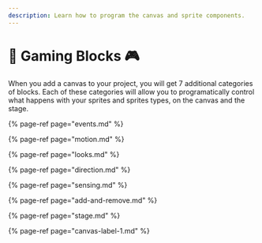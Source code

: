 ```yaml
---
description: Learn how to program the canvas and sprite components.
---
```


# 🤖 Gaming Blocks 🎮

When you add a canvas to your project, you will get 7 additional categories of blocks. Each of these categories will allow you to programatically control what happens with your sprites and sprites types, on the canvas and the stage.

{% page-ref page="events.md" %}

{% page-ref page="motion.md" %}

{% page-ref page="looks.md" %}

{% page-ref page="direction.md" %}

{% page-ref page="sensing.md" %}

{% page-ref page="add-and-remove.md" %}

{% page-ref page="stage.md" %}

{% page-ref page="canvas-label-1.md" %}


